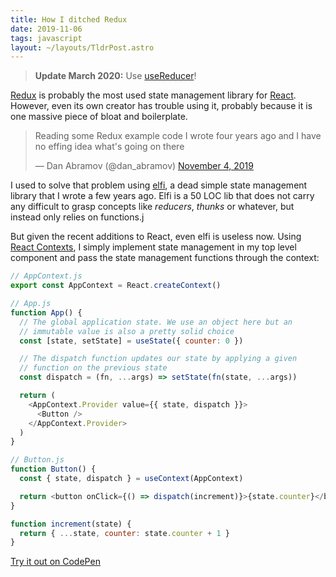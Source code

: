 ```yaml
---
title: How I ditched Redux
date: 2019-11-06
tags: javascript
layout: ~/layouts/TldrPost.astro
---
```


<blockquote class="update">
<strong>Update March 2020:</strong> Use <a href="https://reactjs.org/docs/hooks-reference.html#usereducer">useReducer</a>!
</blockquote>

[Redux][redux] is probably the most used state management library for
[React][react]. However, even its own creator has trouble using it, probably
because it is one massive piece of bloat and boilerplate.

<blockquote class="twitter-tweet"><p lang="en" dir="ltr">Reading some Redux example code I wrote four years ago and I have no effing idea what&#39;s going on there</p>&mdash; Dan Abramov (@dan_abramov) <a href="https://twitter.com/dan_abramov/status/1191487232038883332?ref_src=twsrc%5Etfw">November 4, 2019</a></blockquote> <script async src="https://platform.twitter.com/widgets.js" charset="utf-8"></script>

I used to solve that problem using [elfi][elfi], a dead simple state management
library that I wrote a few years ago. Elfi is a 50 LOC lib that does not carry
any difficult to grasp concepts like _reducers_, _thunks_ or whatever, but
instead only relies on functions.j

But given the recent additions to React, even elfi is useless now. Using [React
Contexts][react:contexts], I simply implement state management in my top level
component and pass the state management functions through the context:

```javascript
// AppContext.js
export const AppContext = React.createContext()

// App.js
function App() {
  // The global application state. We use an object here but an
  // immutable value is also a pretty solid choice
  const [state, setState] = useState({ counter: 0 })

  // The dispatch function updates our state by applying a given
  // function on the previous state
  const dispatch = (fn, ...args) => setState(fn(state, ...args))

  return (
    <AppContext.Provider value={{ state, dispatch }}>
      <Button />
    </AppContext.Provider>
  )
}

// Button.js
function Button() {
  const { state, dispatch } = useContext(AppContext)

  return <button onClick={() => dispatch(increment)}>{state.counter}</button>
}

function increment(state) {
  return { ...state, counter: state.counter + 1 }
}
```

[Try it out on CodePen](https://codepen.io/madx/pen/LYYmzqK)

[elfi]: https://github.com/madx/elfi
[react:contexts]: https://reactjs.org/docs/context.html
[react]: https://reactjs.org/
[redux]: https://redux.js.org/
